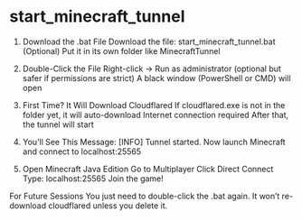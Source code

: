 # start_minecraft_tunnel

1. Download the .bat File
Download the file: start_minecraft_tunnel.bat
(Optional) Put it in its own folder like MinecraftTunnel

2. Double-Click the File
Right-click → Run as administrator (optional but safer if permissions are strict)
A black window (PowerShell or CMD) will open

3. First Time? It Will Download Cloudflared
If cloudflared.exe is not in the folder yet, it will auto-download
Internet connection required
After that, the tunnel will start

4. You’ll See This Message: [INFO] Tunnel started. Now launch Minecraft and connect to localhost:25565

5. Open Minecraft Java Edition
Go to Multiplayer
Click Direct Connect
Type: localhost:25565
Join the game!

For Future Sessions
You just need to double-click the .bat again. It won’t re-download cloudflared unless you delete it.
